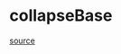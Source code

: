 # collapseBase

[source](github.com/OpenFOAM-jp/OpenFOAM-utilities-tutorials-jp/blob/master/v1906/surface/surfaceClean/collapseBase.C/collapseBase.C)



